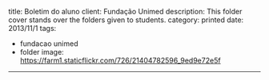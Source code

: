 title: Boletim do aluno
client: Fundação Unimed
description: This folder cover stands over the folders given to students.
category: printed
date: 2013/11/1
tags: 
- fundacao unimed
- folder 
image: https://farm1.staticflickr.com/726/21404782596_9ed9e72e5f
---
